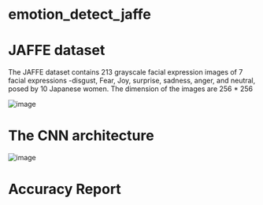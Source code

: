 # emotion_detect_jaffe

# JAFFE dataset

The JAFFE dataset contains 213 grayscale facial expression images of 7 facial expressions -disgust, Fear, Joy, surprise, sadness, anger, and neutral, posed by 10 Japanese women.
The dimension of the images are 256 * 256

![image](https://user-images.githubusercontent.com/53126149/61595633-25ce1980-ac17-11e9-91bf-28859ad30614.png)

# The CNN architecture



![image](https://user-images.githubusercontent.com/53126149/61595668-b3aa0480-ac17-11e9-9f15-663d7040ec3f.png)



# Accuracy Report



